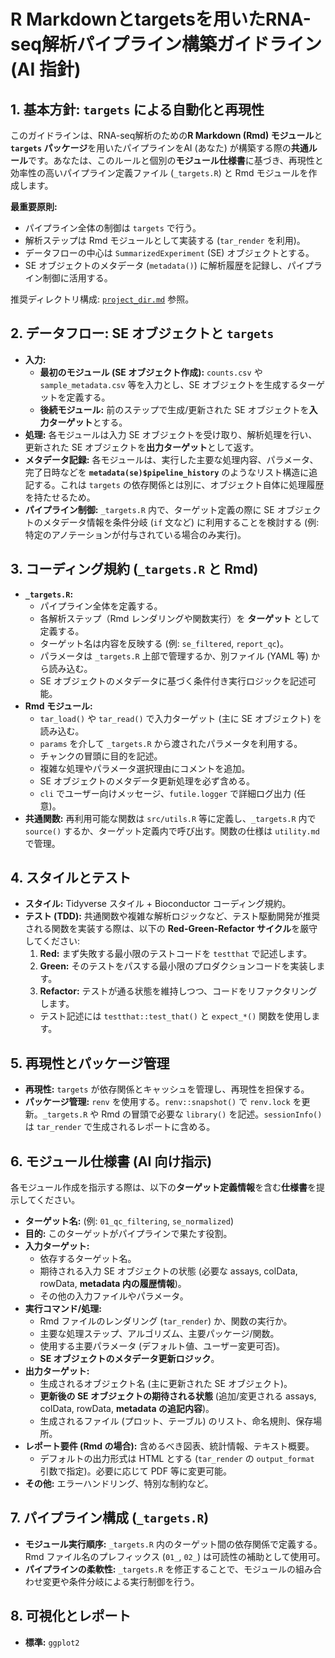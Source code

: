 # R Markdownとtargetsを用いたRNA-seq解析パイプライン構築ガイドライン (AI 指針)

## 1. 基本方針: `targets` による自動化と再現性
このガイドラインは、RNA-seq解析のための**R Markdown (Rmd) モジュール**と **`targets` パッケージ**を用いたパイプラインをAI (あなた) が構築する際の**共通ルール**です。あなたは、このルールと個別の**モジュール仕様書**に基づき、再現性と効率性の高いパイプライン定義ファイル (`_targets.R`) と Rmd モジュールを作成します。

**最重要原則:**
- パイプライン全体の制御は `targets` で行う。
- 解析ステップは Rmd モジュールとして実装する (`tar_render` を利用)。
- データフローの中心は `SummarizedExperiment` (SE) オブジェクトとする。
- SE オブジェクトのメタデータ (`metadata()`) に解析履歴を記録し、パイプライン制御に活用する。

推奨ディレクトリ構成: [`project_dir.md`](project_dir.md) 参照。

## 2. データフロー: SE オブジェクトと `targets`
- **入力:**
    - **最初のモジュール (SE オブジェクト作成):** `counts.csv` や `sample_metadata.csv` 等を入力とし、SE オブジェクトを生成するターゲットを定義する。
    - **後続モジュール:** 前のステップで生成/更新された SE オブジェクトを**入力ターゲット**とする。
- **処理:** 各モジュールは入力 SE オブジェクトを受け取り、解析処理を行い、更新された SE オブジェクトを**出力ターゲット**として返す。
- **メタデータ記録:** 各モジュールは、実行した主要な処理内容、パラメータ、完了日時などを **`metadata(se)$pipeline_history`** のようなリスト構造に追記する。これは `targets` の依存関係とは別に、オブジェクト自体に処理履歴を持たせるため。
- **パイプライン制御:** `_targets.R` 内で、ターゲット定義の際に SE オブジェクトのメタデータ情報を条件分岐 (`if` 文など) に利用することを検討する (例: 特定のアノテーションが付与されている場合のみ実行)。

## 3. コーディング規約 (`_targets.R` と Rmd)
- **`_targets.R`:**
    - パイプライン全体を定義する。
    - 各解析ステップ（Rmd レンダリングや関数実行）を **ターゲット** として定義する。
    - ターゲット名は内容を反映する (例: `se_filtered`, `report_qc`)。
    - パラメータは `_targets.R` 上部で管理するか、別ファイル (YAML 等) から読み込む。
    - SE オブジェクトのメタデータに基づく条件付き実行ロジックを記述可能。
- **Rmd モジュール:**
    - `tar_load()` や `tar_read()` で入力ターゲット (主に SE オブジェクト) を読み込む。
    - `params` を介して `_targets.R` から渡されたパラメータを利用する。
    - チャンクの冒頭に目的を記述。
    - 複雑な処理やパラメータ選択理由にコメントを追加。
    - SE オブジェクトのメタデータ更新処理を必ず含める。
    - `cli` でユーザー向けメッセージ、`futile.logger` で詳細ログ出力 (任意)。
- **共通関数:** 再利用可能な関数は `src/utils.R` 等に定義し、`_targets.R` 内で `source()` するか、ターゲット定義内で呼び出す。関数の仕様は `utility.md` で管理。

## 4. スタイルとテスト
- **スタイル:** Tidyverse スタイル + Bioconductor コーディング規約。
- **テスト (TDD):** 共通関数や複雑な解析ロジックなど、テスト駆動開発が推奨される関数を実装する際は、以下の **Red-Green-Refactor サイクル**を厳守してください:
    1.  **Red:** まず失敗する最小限のテストコードを `testthat` で記述します。
    2.  **Green:** そのテストをパスする最小限のプロダクションコードを実装します。
    3.  **Refactor:** テストが通る状態を維持しつつ、コードをリファクタリングします。
    - テスト記述には `testthat::test_that()` と `expect_*()` 関数を使用します。

## 5. 再現性とパッケージ管理
- **再現性:** `targets` が依存関係とキャッシュを管理し、再現性を担保する。
- **パッケージ管理:** `renv` を使用する。`renv::snapshot()` で `renv.lock` を更新。`_targets.R` や Rmd の冒頭で必要な `library()` を記述。`sessionInfo()` は `tar_render` で生成されるレポートに含める。

## 6. モジュール仕様書 (AI 向け指示)
各モジュール作成を指示する際は、以下の**ターゲット定義情報**を含む**仕様書**を提示してください。
- **ターゲット名:** (例: `01_qc_filtering`, `se_normalized`)
- **目的:** このターゲットがパイプラインで果たす役割。
- **入力ターゲット:**
    - 依存するターゲット名。
    - 期待される入力 SE オブジェクトの状態 (必要な assays, colData, rowData, **metadata 内の履歴情報**)。
    - その他の入力ファイルやパラメータ。
- **実行コマンド/処理:**
    - Rmd ファイルのレンダリング (`tar_render`) か、関数の実行か。
    - 主要な処理ステップ、アルゴリズム、主要パッケージ/関数。
    - 使用する主要パラメータ (デフォルト値、ユーザー変更可否)。
    - **SE オブジェクトのメタデータ更新ロジック**。
- **出力ターゲット:**
    - 生成されるオブジェクト名 (主に更新された SE オブジェクト)。
    - **更新後の SE オブジェクトの期待される状態** (追加/変更される assays, colData, rowData, **metadata の追記内容**)。
    - 生成されるファイル (プロット、テーブル) のリスト、命名規則、保存場所。
- **レポート要件 (Rmd の場合):** 含めるべき図表、統計情報、テキスト概要。
  - デフォルトの出力形式は HTML とする (`tar_render` の `output_format` 引数で指定)。必要に応じて PDF 等に変更可能。
- **その他:** エラーハンドリング、特別な制約など。

## 7. パイプライン構成 (`_targets.R`)
- **モジュール実行順序:** `_targets.R` 内のターゲット間の依存関係で定義する。Rmd ファイル名のプレフィックス (`01_`, `02_`) は可読性の補助として使用可。
- **パイプラインの柔軟性:** `_targets.R` を修正することで、モジュールの組み合わせ変更や条件分岐による実行制御を行う。

## 8. 可視化とレポート
- **標準:** `ggplot2`